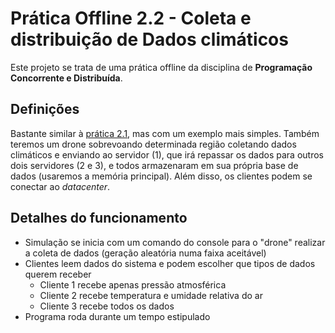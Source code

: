 # Prática Offline 2.2 - Coleta e distribuição de Dados climáticos

Este projeto se trata de uma prática offline da disciplina de **Programação Concorrente e Distribuída**.

## Definições

Bastante similar à [prática 2.1](https://github.com/srSenhor/ufersa-pd-multicast-socket), mas com um exemplo mais simples. Também teremos um drone sobrevoando determinada região coletando dados climáticos e enviando ao servidor (1), que irá repassar os dados para outros dois servidores (2 e 3), e todos armazenaram em sua própria base de dados (usaremos a memória principal). Além disso, os clientes podem se conectar ao *datacenter*.

## Detalhes do funcionamento

- Simulação se inicia com um comando do console para o "drone" realizar a coleta de dados (geração aleatória numa faixa aceitável)
- Clientes leem dados do sistema e podem escolher que tipos de dados querem receber
  - Cliente 1 recebe apenas pressão atmosférica
  - Cliente 2 recebe temperatura e umidade relativa do ar
  - Cliente 3 recebe todos os dados
- Programa roda durante um tempo estipulado